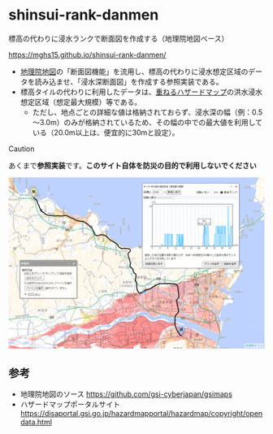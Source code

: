 # shinsui-rank-danmen
標高の代わりに浸水ランクで断面図を作成する（地理院地図ベース）

https://mghs15.github.io/shinsui-rank-danmen/

* [地理院地図](https://maps.gsi.go.jp/)の「断面図機能」を流用し、標高の代わりに浸水想定区域のデータを読み込ませ、「浸水深断面図」を作成する参照実装である。
* 標高タイルの代わりに利用したデータは、[重ねるハザードマップ](https://disaportal.gsi.go.jp/hazardmapportal/hazardmap/copyright/opendata.html)の洪水浸水想定区域（想定最大規模）等である。
  * ただし、地点ごとの詳細な値は格納されておらず、浸水深の幅（例：0.5～3.0m）のみが格納されているため、その幅の中での最大値を利用している（20.0m以上は、便宜的に30mと設定）。

> [!CAUTION]
> あくまで**参照実装**です。**このサイト自体を防災の目的で利用しないでください** 

![サンプル画像](sample-image.png "浸水クラスの断面図サンプル")

## 参考
* 地理院地図のソース https://github.com/gsi-cyberjapan/gsimaps
* ハザードマップポータルサイト https://disaportal.gsi.go.jp/hazardmapportal/hazardmap/copyright/opendata.html

